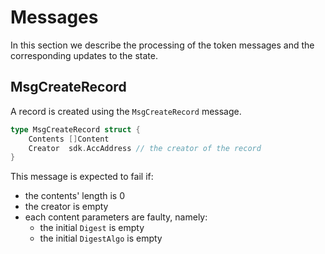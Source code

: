 <!--
order: 2
-->

# Messages

In this section we describe the processing of the token messages and the corresponding updates to the state.

## MsgCreateRecord

A record is created using the `MsgCreateRecord` message.

```go
type MsgCreateRecord struct {
	Contents []Content
	Creator  sdk.AccAddress // the creator of the record
}
```

This message is expected to fail if:
- the contents' length is 0
- the creator is empty
- each content parameters are faulty, namely:
    - the initial `Digest` is empty
    - the initial `DigestAlgo` is empty


